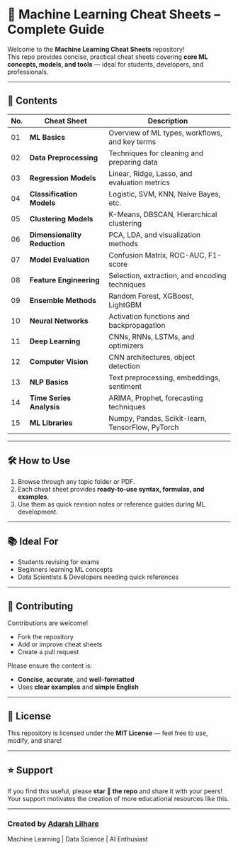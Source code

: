 # 🧠 Machine Learning Cheat Sheets – Complete Guide

Welcome to the **Machine Learning Cheat Sheets** repository!  
This repo provides concise, practical cheat sheets covering **core ML concepts, models, and tools** — ideal for students, developers, and professionals.

---

## 📘 Contents

| No. | Cheat Sheet | Description |
|----|--------------|-------------|
| 01 | **ML Basics** | Overview of ML types, workflows, and key terms |
| 02 | **Data Preprocessing** | Techniques for cleaning and preparing data |
| 03 | **Regression Models** | Linear, Ridge, Lasso, and evaluation metrics |
| 04 | **Classification Models** | Logistic, SVM, KNN, Naive Bayes, etc. |
| 05 | **Clustering Models** | K-Means, DBSCAN, Hierarchical clustering |
| 06 | **Dimensionality Reduction** | PCA, LDA, and visualization methods |
| 07 | **Model Evaluation** | Confusion Matrix, ROC-AUC, F1-score |
| 08 | **Feature Engineering** | Selection, extraction, and encoding techniques |
| 09 | **Ensemble Methods** | Random Forest, XGBoost, LightGBM |
| 10 | **Neural Networks** | Activation functions and backpropagation |
| 11 | **Deep Learning** | CNNs, RNNs, LSTMs, and optimizers |
| 12 | **Computer Vision** | CNN architectures, object detection |
| 13 | **NLP Basics** | Text preprocessing, embeddings, sentiment |
| 14 | **Time Series Analysis** | ARIMA, Prophet, forecasting techniques |
| 15 | **ML Libraries** | Numpy, Pandas, Scikit-learn, TensorFlow, PyTorch |

---

## 🛠️ How to Use

1. Browse through any topic folder or PDF.
2. Each cheat sheet provides **ready-to-use syntax, formulas, and examples**.
3. Use them as quick revision notes or reference guides during ML development.

---

## 📚 Ideal For
- Students revising for exams  
- Beginners learning ML concepts  
- Data Scientists & Developers needing quick references  

---

## 🤝 Contributing

Contributions are welcome!  
- Fork the repository  
- Add or improve cheat sheets  
- Create a pull request  

Please ensure the content is:
- **Concise**, **accurate**, and **well-formatted**
- Uses **clear examples** and **simple English**

---

## 📜 License
This repository is licensed under the **MIT License** — feel free to use, modify, and share!

---

## ⭐ Support
If you find this useful, please **star 🌟 the repo** and share it with your peers!  
Your support motivates the creation of more educational resources like this.

---

### Created by [Adarsh Lilhare](https://github.com/AdarshLilhare)
Machine Learning | Data Science | AI Enthusiast
